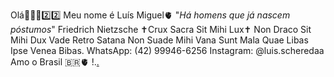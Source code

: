 Olá👋🇧🇷2️⃣2️⃣
Meu nome é Luís Miguel🫀
"_Há homens que já nascem póstumos_" Friedrich Nietzsche
✝️Crux Sacra Sit Mihi Lux✝️
 Non Draco Sit Mihi Dux
 Vade Retro Satana
 Non Suade Mihi Vana
 Sunt Mala Quae Libas
 Ipse Venea Bibas.
WhatsApp: (42) 99946-6256
Instagram: @luis.scheredaa
Amo o Brasil 🇧🇷🫀
!.[.](https://media.tenor.com/nrKvoJ2i8_0AAAAC/bolsonaro-2018.gif)
